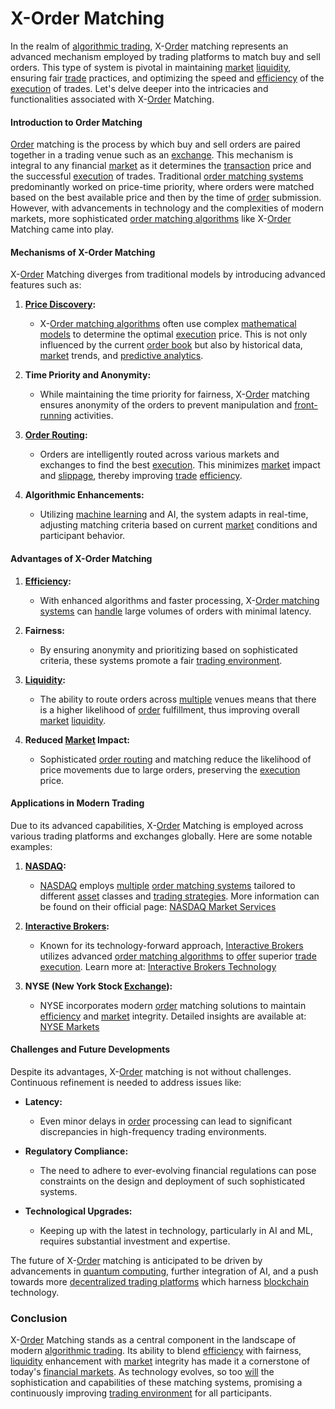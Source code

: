 # X-Order Matching

In the realm of [algorithmic trading](../a/algorithmic_trading.md), X-[Order](../o/order.md) matching represents an advanced mechanism employed by trading platforms to match buy and sell orders. This type of system is pivotal in maintaining [market](../m/market.md) [liquidity](../l/liquidity.md), ensuring fair [trade](../t/trade.md) practices, and optimizing the speed and [efficiency](../e/efficiency.md) of the [execution](../e/execution.md) of trades. Let's delve deeper into the intricacies and functionalities associated with X-[Order](../o/order.md) Matching.

#### Introduction to Order Matching

[Order](../o/order.md) matching is the process by which buy and sell orders are paired together in a trading venue such as an [exchange](../e/exchange.md). This mechanism is integral to any financial [market](../m/market.md) as it determines the [transaction](../t/transaction.md) price and the successful [execution](../e/execution.md) of trades. Traditional [order matching systems](../o/order_matching_systems.md) predominantly worked on price-time priority, where orders were matched based on the best available price and then by the time of [order](../o/order.md) submission. However, with advancements in technology and the complexities of modern markets, more sophisticated [order matching algorithms](../o/order_matching_algorithms.md) like X-[Order](../o/order.md) Matching came into play.

#### Mechanisms of X-Order Matching

X-[Order](../o/order.md) Matching diverges from traditional models by introducing advanced features such as:
 
1. **[Price Discovery](../p/price_discovery.md):**
   - X-[Order matching algorithms](../o/order_matching_algorithms.md) often use complex [mathematical models](../m/mathematical_models_in_trading.md) to determine the optimal [execution](../e/execution.md) price. This is not only influenced by the current [order book](../o/order_book.md) but also by historical data, [market](../m/market.md) trends, and [predictive analytics](../p/predictive_analytics.md).
  
2. **Time Priority and Anonymity:**
   - While maintaining the time priority for fairness, X-[Order](../o/order.md) matching ensures anonymity of the orders to prevent manipulation and [front-running](../f/front-running.md) activities.

3. **[Order Routing](../o/order_routing.md):**
   - Orders are intelligently routed across various markets and exchanges to find the best [execution](../e/execution.md). This minimizes [market](../m/market.md) impact and [slippage](../s/slippage.md), thereby improving [trade](../t/trade.md) [efficiency](../e/efficiency.md).
  
4. **Algorithmic Enhancements:**
   - Utilizing [machine learning](../m/machine_learning.md) and AI, the system adapts in real-time, adjusting matching criteria based on current [market](../m/market.md) conditions and participant behavior.

#### Advantages of X-Order Matching

1. **[Efficiency](../e/efficiency.md):**
   - With enhanced algorithms and faster processing, X-[Order matching systems](../o/order_matching_systems.md) can [handle](../h/handle.md) large volumes of orders with minimal latency.

2. **Fairness:**
   - By ensuring anonymity and prioritizing based on sophisticated criteria, these systems promote a fair [trading environment](../t/trading_environment.md).

3. **[Liquidity](../l/liquidity.md):**
   - The ability to route orders across [multiple](../m/multiple.md) venues means that there is a higher likelihood of [order](../o/order.md) fulfillment, thus improving overall [market](../m/market.md) [liquidity](../l/liquidity.md).

4. **Reduced [Market](../m/market.md) Impact:**
   - Sophisticated [order routing](../o/order_routing.md) and matching reduce the likelihood of price movements due to large orders, preserving the [execution](../e/execution.md) price.

#### Applications in Modern Trading

Due to its advanced capabilities, X-[Order](../o/order.md) Matching is employed across various trading platforms and exchanges globally. Here are some notable examples:

1. **[NASDAQ](../n/nasdaq.md):**
   - [NASDAQ](../n/nasdaq.md) employs [multiple](../m/multiple.md) [order matching systems](../o/order_matching_systems.md) tailored to different [asset](../a/asset.md) classes and [trading strategies](../t/trading_strategies.md). More information can be found on their official page: [NASDAQ Market Services](https://www.nasdaq.com/solutions/market-services)

2. **[Interactive Brokers](../i/interactive_brokers.md):**
   - Known for its technology-forward approach, [Interactive Brokers](../i/interactive_brokers.md) utilizes advanced [order matching algorithms](../o/order_matching_algorithms.md) to [offer](../o/offer.md) superior [trade](../t/trade.md) [execution](../e/execution.md). Learn more at: [Interactive Brokers Technology](https://www.interactivebrokers.com/en/index.php?f=technology)

3. **NYSE (New York Stock [Exchange](../e/exchange.md)):**
   - NYSE incorporates modern [order](../o/order.md) matching solutions to maintain [efficiency](../e/efficiency.md) and [market](../m/market.md) integrity. Detailed insights are available at: [NYSE Markets](https://www.nyse.com/markets)

#### Challenges and Future Developments

Despite its advantages, X-[Order](../o/order.md) matching is not without challenges. Continuous refinement is needed to address issues like:

- **Latency:**
  - Even minor delays in [order](../o/order.md) processing can lead to significant discrepancies in high-frequency trading environments.

- **Regulatory Compliance:**
  - The need to adhere to ever-evolving financial regulations can pose constraints on the design and deployment of such sophisticated systems.

- **Technological Upgrades:**
  - Keeping up with the latest in technology, particularly in AI and ML, requires substantial investment and expertise.

The future of X-[Order](../o/order.md) matching is anticipated to be driven by advancements in [quantum computing](../q/quantum_computing_in_trading.md), further integration of AI, and a push towards more [decentralized trading platforms](../d/decentralized_trading_platforms.md) which harness [blockchain](../b/blockchain_in_trading.md) technology.

### Conclusion

X-[Order](../o/order.md) Matching stands as a central component in the landscape of modern [algorithmic trading](../a/algorithmic_trading.md). Its ability to blend [efficiency](../e/efficiency.md) with fairness, [liquidity](../l/liquidity.md) enhancement with [market](../m/market.md) integrity has made it a cornerstone of today's [financial markets](../f/financial_market.md). As technology evolves, so too [will](../w/will.md) the sophistication and capabilities of these matching systems, promising a continuously improving [trading environment](../t/trading_environment.md) for all participants.
